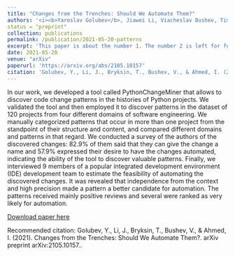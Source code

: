 ```yaml
---
title: "Changes from the Trenches: Should We Automate Them?"
authors: '<i><b>Yaroslav Golubev</b>, Jiawei Li, Viacheslav Bushev, Timofey Bryksin and Iftekhar Ahmed</i>'
status = "preprint"
collection: publications
permalink: /publication/2021-05-20-patterns
excerpt: 'This paper is about the number 1. The number 2 is left for future work.'
date: 2021-05-20
venue: "arXiv"
paperurl: 'https://arxiv.org/abs/2105.10157'
citation: 'Golubev, Y., Li, J., Bryksin, T., Bushev, V., & Ahmed, I. (2021). Changes from the Trenches: Should We Automate Them?. arXiv preprint arXiv:2105.10157.'
---
```

In our work, we developed a tool called PythonChangeMiner that allows to discover code change patterns in the
histories of Python projects. We validated the tool and then employed it to discover patterns in the dataset of
120 projects from four different domains of software engineering. We manually categorized patterns that occur in
more than one project from the standpoint of their structure and content, and compared different domains and
patterns in that regard. We conducted a survey of the authors of the discovered changes: 82.9% of them said
that they can give the change a name and 57.9% expressed their desire to have the changes automated, indicating
the ability of the tool to discover valuable patterns. Finally, we interviewed 9 members of a popular integrated
development environment (IDE) development team to estimate the feasibility of automating the discovered changes.
It was revealed that independence from the context and high precision made a pattern a better candidate for
automation. The patterns received mainly positive reviews and several were ranked as very likely for automation.

[Download paper here](https://arxiv.org/pdf/2105.10157.pdf)

Recommended citation: Golubev, Y., Li, J., Bryksin, T., Bushev, V., & Ahmed, I. (2021). Changes from the Trenches: Should We Automate Them?. arXiv preprint arXiv:2105.10157..